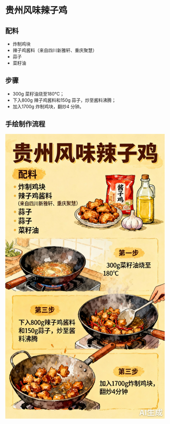 # 贵州风味辣子鸡

## 配料

- 炸制鸡块
- 辣子鸡酱料（来自四川新雅轩、重庆聚慧）
- 蒜子
- 菜籽油

## 步骤

- 300g 菜籽油烧至180℃；
- 下入800g 辣子鸡酱料和150g 蒜子，炒至酱料沸腾；
- 加入1700g 炸制鸡块，翻炒4 分钟。

## 手绘制作流程

![手绘制作流程](../images/炒菜/贵州风味辣子鸡.jpg)
